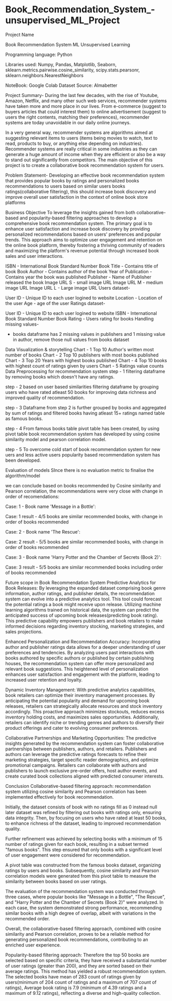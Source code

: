 # Book_Recommendation_System_-unsupervised_ML_Project
Project Name

Book Recommendation System ML Unsupervised Learning

Programming language: Python

Libraries used: Numpy, Pandas, Matplotlib, Seaborn, sklearn.metrics.pairwise.cosine_similarity, scipy.stats.pearsonr, sklearn.neighbors.NearestNeighbors

NoteBook: Google Colab
Dataset Source: Almabetter

Project Summary-
During the last few decades, with the rise of Youtube, Amazon, Netflix, and many other such web services, recommender systems have taken more and more place in our lives. From e-commerce (suggest to buyers articles that could interest them) to online advertisement (suggest to users the right contents, matching their preferences), recommender systems are today unavoidable in our daily online journeys.

In a very general way, recommender systems are algorithms aimed at suggesting relevant items to users (items being movies to watch, text to read, products to buy, or anything else depending on industries). Recommender systems are really critical in some industries as they can generate a huge amount of income when they are efficient or also be a way to stand out significantly from competitors. The main objective of this project is to create a collaborative book recommendation system for users.

Problem Statement-
Developing an effective book recommendation system that provides popular books by ratings and personalized books recommendations to users based on similar users books ratings(collaborative filtering), this should increase book discovery and improve overall user satisfaction in the context of online book store platforms

Business Objective
To leverage the insights gained from both collaborative-based and popularity-based filtering approaches to develop a comprehensive book recommendation system. The primary goal is to enhance user satisfaction and increase book discovery by providing personalized recommendations based on users' preferences and popular trends. This approach aims to optimize user engagement and retention on the online book platform, thereby fostering a thriving community of readers and maximizing the platform's revenue potential through increased book sales and user interactions.

ISBN - International Book Standard Number
Book Title - Contains title of book
Book Author - Contains author of the book
Year of Publication - Contains year the book was published
Publisher - Name of Publisher released the book
Image URL S - small image URL
Image URL M - medium image URL
Image URL L - Large image URL
Users dataset-

User ID - Unique ID to each user logined to website
Location - Location of the user
Age - age of the user
Ratings dataset-

User ID - Unique ID to each user logined to website
ISBN - International Book Standard Number
Book Rating - Users rating for books
Handling missing values-

- books dataframe has 2 missing values in publishers and 1 missing value in author, remove those null values from books dataset

Data Visualization & storytelling
Chart - 1 Top 10 Author's written most number of books
Chart - 2 Top 10 publishers with most books published
Chart - 3 Top 20 Years with highest books published
Chart - 4 Top 10 books with highest count of ratings given by users
Chart - 5 Ratings value counts
Data Preprocessing for recommendation system
step - 1 filtering dataframe by removing books which doesn't have any ratings.

step - 2 based on user based similarities filtering dataframe by grouping users who have rated atleast 50 books for improving data richness and improved quality of recommendation.

step - 3 Dataframe from step 2 is further grouped by books and aggregated by sum of ratings and filtered books having atleast 15+ ratings named table as famous books.

step - 4 From famous books table pivot table has been created, by using pivot table book recommendation system has developed by using cosine similarity model and pearson correlation model.

step - 5 To overcome cold start of book recommendation system for new uers and less active users popularity based recommendation system has been developed.

Evaluation of models
SInce there is no evaluation metric to finalise the algorithm/model

we can conclude based on books recommended by Cosine similarity and Pearson correlation, the recommendations were very close with change in order of recomendations:

Case: 1 - Book name 'Message in a Bottle':

Case: 1 result - 4/5 books are similar recommended books, with change in order of books recommended

Case: 2 - Book name 'The Rescue':

Case: 2 result - 5/5 books are similar recommended books, with change in order of books recommended

Case: 3 - Book name 'Harry Potter and the Chamber of Secrets (Book 2)':

Case: 3 result - 5/5 books are similar recommended books including order of books recommended

Future scope in Book Recommendation System
Predictive Analytics for Book Releases: By leveraging the expanded dataset comprising book genre information, author ratings, and publisher details, the recommendation system can evolve into a predictive analytics tool. This tool could forecast the potential ratings a book might receive upon release. Utilizing machine learning algorithms trained on historical data, the system can predict the anticipated success of upcoming book releases(predicting book rating). This predictive capability empowers publishers and book retailers to make informed decisions regarding inventory stocking, marketing strategies, and sales projections.

Enhanced Personalization and Recommendation Accuracy: Incorporating author and publisher ratings data allows for a deeper understanding of user preferences and tendencies. By analyzing users past interactions with books authored by specific authors or published by certain publishing houses, the recommendation system can offer more personalized and relevant book suggestions. This heightened level of personalization enhances user satisfaction and engagement with the platform, leading to increased user retention and loyalty.

Dynamic Inventory Management: With predictive analytics capabilities, book retailers can optimize their inventory management processes. By anticipating the potential popularity and demand for upcoming book releases, retailers can strategically allocate resources and stock inventory accordingly. This proactive approach minimizes stockouts, reduces excess inventory holding costs, and maximizes sales opportunities. Additionally, retailers can identify niche or trending genres and authors to diversify their product offerings and cater to evolving consumer preferences.

Collaborative Partnerships and Marketing Opportunities: The predictive insights generated by the recommendation system can foster collaborative partnerships between publishers, authors, and retailers. Publishers and authors can leverage the predictive ratings forecasts to refine their marketing strategies, target specific reader demographics, and optimize promotional campaigns. Retailers can collaborate with authors and publishers to launch exclusive pre-order offers, host author events, and create curated book collections aligned with predicted consumer interests.

Conclusion
Collaborative-based filtering approach: recommendation system utilizing cosine similarity and Pearson correlation has been implemented effectively for book recommendation.

Initially, the dataset consists of book with no ratings fill as 0 instead null later dataset was refined by filtering out books with ratings only, ensuring data integrity. Then, by focusing on users who have rated at least 50 books, to enhance richness of the dataset, leading to improved recommendation quality.

Further refinement was achieved by selecting books with a minimum of 15 number of ratings given for each book, resulting in a subset termed "famous books". This step ensured that only books with a significant level of user engagement were considered for recommendation.

A pivot table was constructed from the famous books dataset, organizing ratings by users and books. Subsequently, cosine similarity and Pearson correlation models were generated from this pivot table to measure the similarity between books based on user ratings.

The evaluation of the recommendation system was conducted through three cases, where popular books like "Message in a Bottle", "The Rescue", and "Harry Potter and the Chamber of Secrets (Book 2)" were analyzed. In each case, the system demonstrated strong performance, recommending similar books with a high degree of overlap, albeit with variations in the recommended order.

Overall, the collaborative-based filtering approach, combined with cosine similarity and Pearson correlation, proves to be a reliable method for generating personalized book recommendations, contributing to an enriched user experience.

Popularity-based filtering approach: Therefore the top 50 books are selected based on specific criteria, they have received a substantial number of user ratings (greater than 200), and they are sorted based on their average ratings. This method has yielded a robust recommendation system. The selected books have mean of 283 count of ratings given by users(minimum of 204 count of ratings and a maximum of 707 count of ratings), Average book rating is 7.9 (minimum of 4.39 ratings and a maximum of 9.12 ratings), reflecting a diverse and high-quality collection.

